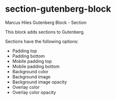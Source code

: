 # section-gutenberg-block
Marcus Hiles Gutenberg Block - Section


This block adds sections to Gutenberg. 

Sections have the following options:

- Padding top
- Padding bottom
- Mobile padding top
- Mobile padding bottom
- Background color
- Background image
- Background image opacity
- Overlay color
- Overlay color opacity
